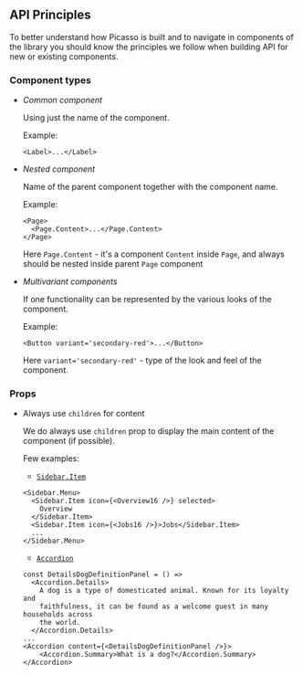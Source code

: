 <div style="max-width: 800px;">

## API Principles

To better understand how Picasso is built and to navigate in
components of the library you should know the principles we follow
when building API for new or existing components.


### Component types
- *Common component*

  Using just the name of the component.

  Example:

  ```
  <Label>...</Label>
  ```

- *Nested component*

  Name of the parent component together with the component name.

  Example:
  ```
  <Page>
    <Page.Content>...</Page.Content>
  </Page>
  ```

  Here `Page.Content` - it's a component `Content` inside `Page`, and always should be nested inside parent `Page` component

- *Multivariant components*

  If one functionality can be represented by the various looks of the component.

  Example:
  ```
  <Button variant='secondary-red'>...</Button>
  ```
  
  Here `variant='secondary-red'` - type of the look and feel of the component.
  
### Props

- Always use `children` for content

  We do always use `children` prop to display the main content of the component (if possible).
  
  Few examples:

  - [`Sidebar.Item`](https://github.com/toptal/picasso/blob/d4b4a9d795dfb031b622528e22e9ac9c61350991/packages/picasso/src/Sidebar/story/Default.example.jsx#L33)
  ```
  <Sidebar.Menu>
    <Sidebar.Item icon={<Overview16 />} selected>
      Overview
    </Sidebar.Item>
    <Sidebar.Item icon={<Jobs16 />}>Jobs</Sidebar.Item>
    ...
  </Sidebar.Menu>
  ```
  
  - [`Accordion`](https://github.com/toptal/picasso/blob/3cf406d308532f3e20fa7b9ef856acc1069d7d2f/packages/picasso/src/Accordion/story/Default.example.jsx#L15)
  ```
  const DetailsDogDefinitionPanel = () =>
    <Accordion.Details>
      A dog is a type of domesticated animal. Known for its loyalty and
      faithfulness, it can be found as a welcome guest in many households across
      the world.
    </Accordion.Details>
  ...
  <Accordion content={<DetailsDogDefinitionPanel />}>
      <Accordion.Summary>What is a dog?</Accordion.Summary>
  </Accordion>
  ```

</div>
